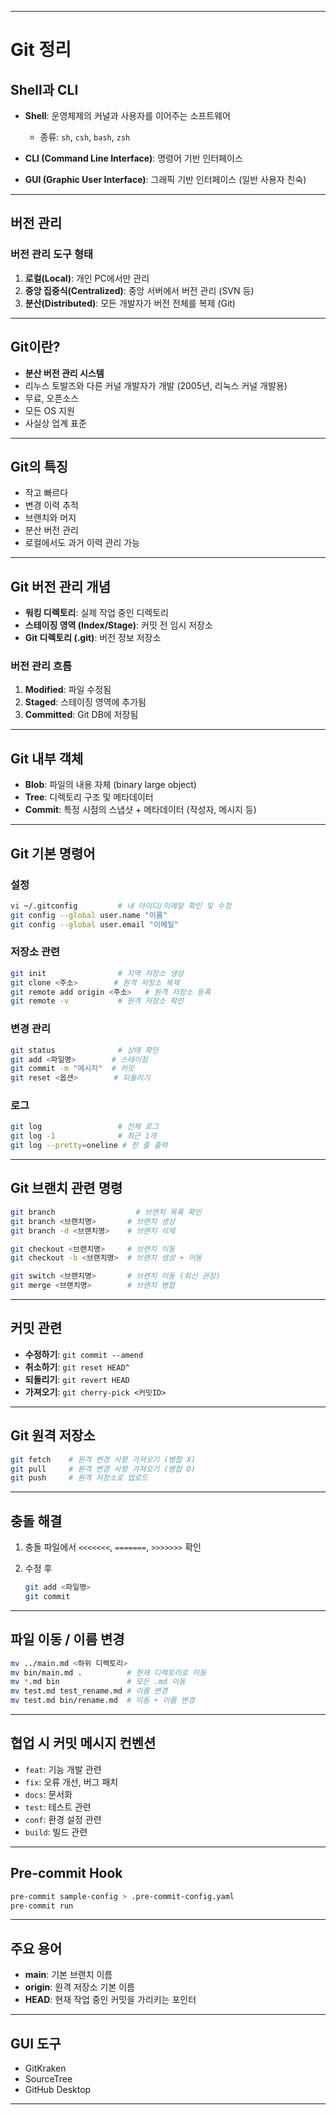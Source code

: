 
---

# Git 정리

## Shell과 CLI

* **Shell**: 운영체제의 커널과 사용자를 이어주는 소프트웨어

  * 종류: `sh`, `csh`, `bash`, `zsh`
* **CLI (Command Line Interface)**: 명령어 기반 인터페이스
* **GUI (Graphic User Interface)**: 그래픽 기반 인터페이스 (일반 사용자 친숙)

---

## 버전 관리

### 버전 관리 도구 형태

1. **로컬(Local)**: 개인 PC에서만 관리
2. **중앙 집중식(Centralized)**: 중앙 서버에서 버전 관리 (SVN 등)
3. **분산(Distributed)**: 모든 개발자가 버전 전체를 복제 (Git)

---

## Git이란?

* **분산 버전 관리 시스템**
* 리누스 토발즈와 다른 커널 개발자가 개발 (2005년, 리눅스 커널 개발용)
* 무료, 오픈소스
* 모든 OS 지원
* 사실상 업계 표준

---

## Git의 특징

* 작고 빠르다
* 변경 이력 추적
* 브랜치와 머지
* 분산 버전 관리
* 로컬에서도 과거 이력 관리 가능

---

## Git 버전 관리 개념

* **워킹 디렉토리**: 실제 작업 중인 디렉토리
* **스테이징 영역 (Index/Stage)**: 커밋 전 임시 저장소
* **Git 디렉토리 (.git)**: 버전 정보 저장소

### 버전 관리 흐름

1. **Modified**: 파일 수정됨
2. **Staged**: 스테이징 영역에 추가됨
3. **Committed**: Git DB에 저장됨

---

## Git 내부 객체

* **Blob**: 파일의 내용 자체 (binary large object)
* **Tree**: 디렉토리 구조 및 메타데이터
* **Commit**: 특정 시점의 스냅샷 + 메타데이터 (작성자, 메시지 등)

---

## Git 기본 명령어

### 설정

```bash
vi ~/.gitconfig         # 내 아이디/이메일 확인 및 수정
git config --global user.name "이름"
git config --global user.email "이메일"
```

### 저장소 관련

```bash
git init                # 지역 저장소 생성
git clone <주소>        # 원격 저장소 복제
git remote add origin <주소>   # 원격 저장소 등록
git remote -v           # 원격 저장소 확인
```

### 변경 관리

```bash
git status              # 상태 확인
git add <파일명>        # 스테이징
git commit -m "메시지"  # 커밋
git reset <옵션>        # 되돌리기
```

### 로그

```bash
git log                 # 전체 로그
git log -1              # 최근 1개
git log --pretty=oneline # 한 줄 출력
```

---

## Git 브랜치 관련 명령

```bash
git branch                  # 브랜치 목록 확인
git branch <브랜치명>       # 브랜치 생성
git branch -d <브랜치명>    # 브랜치 삭제

git checkout <브랜치명>     # 브랜치 이동
git checkout -b <브랜치명>  # 브랜치 생성 + 이동

git switch <브랜치명>       # 브랜치 이동 (최신 권장)
git merge <브랜치명>        # 브랜치 병합
```

---

## 커밋 관련

* **수정하기**: `git commit --amend`
* **취소하기**: `git reset HEAD^`
* **되돌리기**: `git revert HEAD`
* **가져오기**: `git cherry-pick <커밋ID>`

---

## Git 원격 저장소

```bash
git fetch    # 원격 변경 사항 가져오기 (병합 X)
git pull     # 원격 변경 사항 가져오기 (병합 O)
git push     # 원격 저장소로 업로드
```

---

## 충돌 해결

1. 충돌 파일에서 `<<<<<<<`, `=======`, `>>>>>>>` 확인
2. 수정 후

   ```bash
   git add <파일명>
   git commit
   ```

---

## 파일 이동 / 이름 변경

```bash
mv ../main.md <하위 디렉토리>
mv bin/main.md .          # 현재 디렉토리로 이동
mv *.md bin               # 모든 .md 이동
mv test.md test_rename.md # 이름 변경
mv test.md bin/rename.md  # 이동 + 이름 변경
```

---

## 협업 시 커밋 메시지 컨벤션

* `feat`: 기능 개발 관련
* `fix`: 오류 개선, 버그 패치
* `docs`: 문서화
* `test`: 테스트 관련
* `conf`: 환경 설정 관련
* `build`: 빌드 관련

---

## Pre-commit Hook

```bash
pre-commit sample-config > .pre-commit-config.yaml
pre-commit run
```

---

## 주요 용어

* **main**: 기본 브랜치 이름
* **origin**: 원격 저장소 기본 이름
* **HEAD**: 현재 작업 중인 커밋을 가리키는 포인터

---

## GUI 도구

* GitKraken
* SourceTree
* GitHub Desktop

---
 
